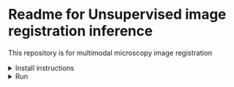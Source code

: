 # Readme for Unsupervised image registration inference

This repository is for multimodal microscopy image registration




<details>
<summary>Install instructions </summary>

## Setup a python enviroment

Create a virutal enviroment with python version 3.6

Activate the virtualenv, and  run 

```
pip install  -r requirements.txt
```

## Download models
Download models for cut and SuperPoint, and place them into "./models/cut" and ".models/sp/"
 respectively

## Images

Use the example images in the Images/A and Images/B folder

or download the full datasets from
https://zenodo.org/record/8162985
and preprocess them

</details>

<details>
<summary>Run</summary>


## Run

Start the pipeline with arguments:
Cut model path: where latest_net_G.pb is located
SuperPoint model path, where saved_model.pb is located
Image A path: in the article referred as modality 1
Image B path: in the article reffered as modality 2



### Example

```

python3 run_pipeline.py "./models/cut/cut_unaligned_resize/" "./models/sp/sp_v6/" "./Images/A/p1_wA1_t1_m9_c1_z0_l1_o0_1.png" "Images/B/p1_wA1_t1_m9_c1_z0_l1_o0_1.png"

```

</details>